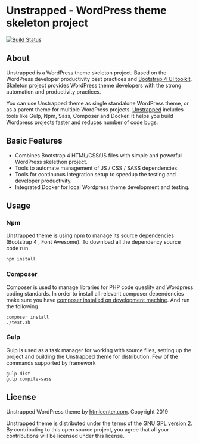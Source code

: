 # Unstrapped - WordPress theme skeleton project

[![Build Status](https://travis-ci.org/htmlcenterhq/unstrapped.svg?branch=master)](https://travis-ci.org/htmlcenterhq/unstrapped)

## About

Unstrapped is a WordPress theme skeleton project. Based on the WordPress developer productivity best practices and [Bootstrap 4 UI toolkit](https://getbootstrap.com/). Skeleton project provides WordPress theme developers with the strong automation and productivity practices.

You can use Unstrapped theme as single standalone WordPress theme, or as a parent theme for multiple WordPress projects. [Unstrapped](https://www.htmlcenter.com/marketplace/unstrapped) includes tools like Gulp, Npm, Sass, Composer and Docker. It helps you build Wordpress projects faster and reduces number of code bugs.

## Basic Features

- Combines Bootstrap 4 HTML/CSS/JS files with simple and powerful WordPress skelethon project.
- Tools to automate management of JS / CSS / SASS dependencies.
- Tools for continuous integration setup to speedup the testing and developer productivity.
- Integrated Docker for local Wordpress theme development and testing.

## Usage

### Npm

Unstrapped theme is using [npm](https://www.npmjs.com/) to manage its source dependencies (Bootstrap 4 , Font Awesome). To download all the dependency source code run

    npm install

### Composer

Composer is used to manage libraries for PHP code queslity and Wordpress coding standards. In order to install all relevant composer dependencies make sure you have [composer installed on development machine](https://getcomposer.org/doc/00-intro.md). And run the following

    composer install
    ./test.sh

### Gulp

Gulp is used as a task manager for working with source files, setting up the project and building the Unstrapped theme for distribution. Few of the commands supported by framework

    gulp dist
    gulp compile-sass

## License

Unstrapped WordPress theme by [htmlcenter.com](https://www.htmlcenter.com). Copyright 2019

Unstrapped theme is distributed under the terms of the [GNU GPL version 2](http://www.gnu.org/licenses/old-licenses/gpl-2.0.en.html). By contributing to this open source project, you agree that all your contributions will be licensed under this license.
